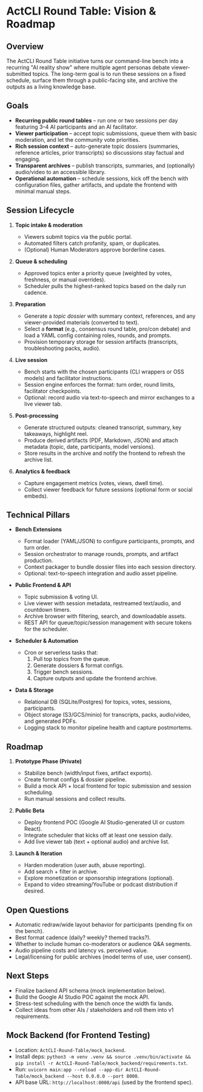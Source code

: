 # ActCLI Round Table: Vision & Roadmap

## Overview
The ActCLI Round Table initiative turns our command-line bench into a recurring "AI reality show" where multiple agent personas debate viewer-submitted topics. The long-term goal is to run these sessions on a fixed schedule, surface them through a public-facing site, and archive the outputs as a living knowledge base.

## Goals
- **Recurring public round tables** – run one or two sessions per day featuring 3–4 AI participants and an AI facilitator.
- **Viewer participation** – accept topic submissions, queue them with basic moderation, and let the community vote priorities.
- **Rich session context** – auto-generate topic dossiers (summaries, reference articles, prior transcripts) so discussions stay factual and engaging.
- **Transparent archives** – publish transcripts, summaries, and (optionally) audio/video to an accessible library.
- **Operational automation** – schedule sessions, kick off the bench with configuration files, gather artifacts, and update the frontend with minimal manual steps.

## Session Lifecycle
1. **Topic intake & moderation**
   - Viewers submit topics via the public portal.
   - Automated filters catch profanity, spam, or duplicates.
   - (Optional) Human Moderators approve borderline cases.

2. **Queue & scheduling**
   - Approved topics enter a priority queue (weighted by votes, freshness, or manual overrides).
   - Scheduler pulls the highest-ranked topics based on the daily run cadence.

3. **Preparation**
   - Generate a *topic dossier* with summary context, references, and any viewer-provided materials (converted to text).
   - Select a **format** (e.g., consensus round table, pro/con debate) and load a YAML config containing roles, rounds, and prompts.
   - Provision temporary storage for session artifacts (transcripts, troubleshooting packs, audio).

4. **Live session**
   - Bench starts with the chosen participants (CLI wrappers or OSS models) and facilitator instructions.
   - Session engine enforces the format: turn order, round limits, facilitator checkpoints.
   - Optional: record audio via text-to-speech and mirror exchanges to a live viewer tab.

5. **Post-processing**
   - Generate structured outputs: cleaned transcript, summary, key takeaways, highlight reel.
   - Produce derived artifacts (PDF, Markdown, JSON) and attach metadata (topic, date, participants, model versions).
   - Store results in the archive and notify the frontend to refresh the archive list.

6. **Analytics & feedback**
   - Capture engagement metrics (votes, views, dwell time).
   - Collect viewer feedback for future sessions (optional form or social embeds).

## Technical Pillars
- **Bench Extensions**
  - Format loader (YAML/JSON) to configure participants, prompts, and turn order.
  - Session orchestrator to manage rounds, prompts, and artifact production.
  - Context packager to bundle dossier files into each session directory.
  - Optional: text-to-speech integration and audio asset pipeline.

- **Public Frontend & API**
  - Topic submission & voting UI.
  - Live viewer with session metadata, restreamed text/audio, and countdown timers.
  - Archive browser with filtering, search, and downloadable assets.
  - REST API for queue/topic/session management with secure tokens for the scheduler.

- **Scheduler & Automation**
  - Cron or serverless tasks that:
    1. Pull top topics from the queue.
    2. Generate dossiers & format configs.
    3. Trigger bench sessions.
    4. Capture outputs and update the frontend archive.

- **Data & Storage**
  - Relational DB (SQLite/Postgres) for topics, votes, sessions, participants.
  - Object storage (S3/GCS/minio) for transcripts, packs, audio/video, and generated PDFs.
  - Logging stack to monitor pipeline health and capture postmortems.

## Roadmap
1. **Prototype Phase (Private)**
   - Stabilize bench (width/input fixes, artifact exports).
   - Create format configs & dossier pipeline.
   - Build a mock API + local frontend for topic submission and session scheduling.
   - Run manual sessions and collect results.

2. **Public Beta**
   - Deploy frontend POC (Google AI Studio-generated UI or custom React).
   - Integrate scheduler that kicks off at least one session daily.
   - Add live viewer tab (text + optional audio) and archive list.

3. **Launch & Iteration**
   - Harden moderation (user auth, abuse reporting).
   - Add search + filter in archive.
   - Explore monetization or sponsorship integrations (optional).
   - Expand to video streaming/YouTube or podcast distribution if desired.

## Open Questions
- Automatic redraw/wide layout behavior for participants (pending fix on the bench).
- Best format cadence (daily? weekly? themed tracks?).
- Whether to include human co-moderators or audience Q&A segments.
- Audio pipeline costs and latency vs. perceived value.
- Legal/licensing for public archives (model terms of use, user consent).

## Next Steps
- Finalize backend API schema (mock implementation below).
- Build the Google AI Studio POC against the mock API.
- Stress-test scheduling with the bench once the width fix lands.
- Collect ideas from other AIs / stakeholders and roll them into v1 requirements.

## Mock Backend (for Frontend Testing)
- Location: `ActCLI-Round-Table/mock_backend`.
- Install deps: `python3 -m venv .venv && source .venv/bin/activate && pip install -r ActCLI-Round-Table/mock_backend/requirements.txt`.
- Run: `uvicorn main:app --reload --app-dir ActCLI-Round-Table/mock_backend --host 0.0.0.0 --port 8000`.
- API base URL: `http://localhost:8000/api` (used by the frontend spec).
